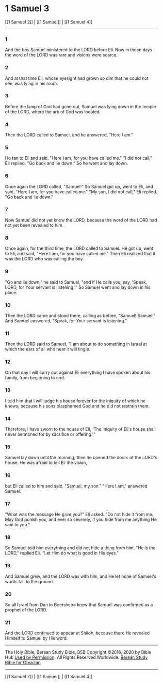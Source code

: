 # 1 Samuel 3

[[1 Samuel 2]] | [[1 Samuel]] | [[1 Samuel 4]]

---

### 1
And the boy Samuel ministered to the LORD before Eli. Now in those days the word of the LORD was rare and visions were scarce.

### 2
And at that time Eli, whose eyesight had grown so dim that he could not see, was lying in his room.

### 3
Before the lamp of God had gone out, Samuel was lying down in the temple of the LORD, where the ark of God was located.

### 4
Then the LORD called to Samuel, and he answered, "Here I am."

### 5
He ran to Eli and said, "Here I am, for you have called me." "I did not call," Eli replied. "Go back and lie down." So he went and lay down.

### 6
Once again the LORD called, "Samuel!" So Samuel got up, went to Eli, and said, "Here I am, for you have called me." "My son, I did not call," Eli replied. "Go back and lie down."

### 7
Now Samuel did not yet know the LORD, because the word of the LORD had not yet been revealed to him.

### 8
Once again, for the third time, the LORD called to Samuel. He got up, went to Eli, and said, "Here I am, for you have called me." Then Eli realized that it was the LORD who was calling the boy.

### 9
"Go and lie down," he said to Samuel, "and if He calls you, say, 'Speak, LORD, for Your servant is listening.'" So Samuel went and lay down in his place.

### 10
Then the LORD came and stood there, calling as before, "Samuel! Samuel!" And Samuel answered, "Speak, for Your servant is listening."

### 11
Then the LORD said to Samuel, "I am about to do something in Israel at which the ears of all who hear it will tingle.

### 12
On that day I will carry out against Eli everything I have spoken about his family, from beginning to end.

### 13
I told him that I will judge his house forever for the iniquity of which he knows, because his sons blasphemed God and he did not restrain them.

### 14
Therefore, I have sworn to the house of Eli, 'The iniquity of Eli's house shall never be atoned for by sacrifice or offering.'"

### 15
Samuel lay down until the morning; then he opened the doors of the LORD's house. He was afraid to tell Eli the vision,

### 16
but Eli called to him and said, "Samuel, my son." "Here I am," answered Samuel.

### 17
"What was the message He gave you?" Eli asked. "Do not hide it from me. May God punish you, and ever so severely, if you hide from me anything He said to you."

### 18
So Samuel told him everything and did not hide a thing from him. "He is the LORD," replied Eli. "Let Him do what is good in His eyes."

### 19
And Samuel grew, and the LORD was with him, and He let none of Samuel's words fall to the ground.

### 20
So all Israel from Dan to Beersheba knew that Samuel was confirmed as a prophet of the LORD.

### 21
And the LORD continued to appear at Shiloh, because there He revealed Himself to Samuel by His word.

---

The Holy Bible, Berean Study Bible, BSB
Copyright ©2016, 2020 by Bible Hub
[Used by Permission](https://berean.bible/terms.htm). All Rights Reserved Worldwide.
[Berean Study Bible for Obsidian](https://github.com/gapmiss/berean-study-bible-for-obsidian)

---

[[1 Samuel 2]] | [[1 Samuel]] | [[1 Samuel 4]]

